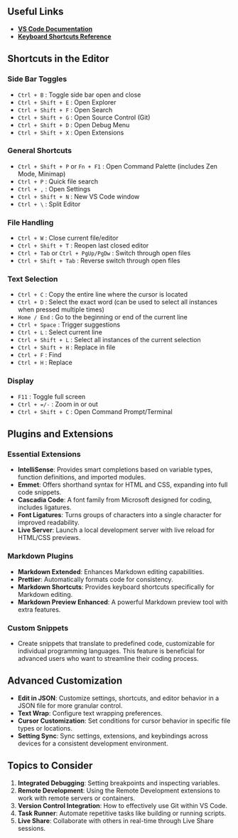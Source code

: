 ## Useful Links
- **[VS Code Documentation](https://code.visualstudio.com/docs)**
- **[Keyboard Shortcuts Reference](https://go.microsoft.com/fwlink/?linkid=832144)**

## Shortcuts in the Editor

### Side Bar Toggles
- `Ctrl + B`  : Toggle side bar open and close
- `Ctrl + Shift + E`  : Open Explorer
- `Ctrl + Shift + F`  : Open Search
- `Ctrl + Shift + G`  : Open Source Control (Git)
- `Ctrl + Shift + D`  : Open Debug Menu
- `Ctrl + Shift + X`  : Open Extensions

### General Shortcuts
- `Ctrl + Shift + P`  or `Fn + F1`  : Open Command Palette (includes Zen Mode, Minimap)
- `Ctrl + P`  : Quick file search
- `Ctrl + ,`  : Open Settings
- `Ctrl + Shift + N`  : New VS Code window
- `Ctrl + \`  : Split Editor

### File Handling
- `Ctrl + W`  : Close current file/editor
- `Ctrl + Shift + T`  : Reopen last closed editor
- `Ctrl + Tab`  or `Ctrl + PgUp/PgDw`  : Switch through open files
- `Ctrl + Shift + Tab`  : Reverse switch through open files

### Text Selection
- `Ctrl + C`  : Copy the entire line where the cursor is located
- `Ctrl + D`  : Select the exact word (can be used to select all instances when pressed multiple times)
- `Home / End`  : Go to the beginning or end of the current line
- `Ctrl + Space`  : Trigger suggestions
- `Ctrl + L`  : Select current line
- `Ctrl + Shift + L`  : Select all instances of the current selection
- `Ctrl + Shift + H`  : Replace in file
- `Ctrl + F`  : Find
- `Ctrl + H`  : Replace

### Display
- `F11`  : Toggle full screen
- `Ctrl + =/-`  : Zoom in or out
- `Ctrl + Shift + C`  : Open Command Prompt/Terminal

## Plugins and Extensions
### Essential Extensions
- **IntelliSense**: Provides smart completions based on variable types, function definitions, and imported modules.
- **Emmet**: Offers shorthand syntax for HTML and CSS, expanding into full code snippets.
- **Cascadia Code**: A font family from Microsoft designed for coding, includes ligatures.
- **Font Ligatures**: Turns groups of characters into a single character for improved readability.
- **Live Server**: Launch a local development server with live reload for HTML/CSS previews.

### Markdown Plugins
- **Markdown Extended**: Enhances Markdown editing capabilities.
- **Prettier**: Automatically formats code for consistency.
- **Markdown Shortcuts**: Provides keyboard shortcuts specifically for Markdown editing.
- **Markdown Preview Enhanced**: A powerful Markdown preview tool with extra features.

### Custom Snippets
- Create snippets that translate to predefined code, customizable for individual programming languages. This feature is beneficial for advanced users who want to streamline their coding process.

## Advanced Customization
- **Edit in JSON**: Customize settings, shortcuts, and editor behavior in a JSON file for more granular control.
- **Text Wrap**: Configure text wrapping preferences.
- **Cursor Customization**: Set conditions for cursor behavior in specific file types or locations.
- **Setting Sync**: Sync settings, extensions, and keybindings across devices for a consistent development environment.



## Topics to Consider
1. **Integrated Debugging**: Setting breakpoints and inspecting variables.
2. **Remote Development**: Using the Remote Development extensions to work with remote servers or containers.
3. **Version Control Integration**: How to effectively use Git within VS Code.
4. **Task Runner**: Automate repetitive tasks like building or running scripts.
5. **Live Share**: Collaborate with others in real-time through Live Share sessions.